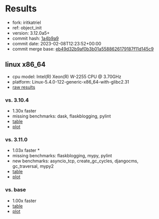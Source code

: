 # Results

- fork: iritkatriel
- ref: object_init
- version: 3.12.0a5+
- commit hash: [1a4b9a9](https://github.com/iritkatriel/cpython/commit/1a4b9a9)
- commit date: 2023-02-08T12:23:52+00:00
- commit merge base: [eb49d32b9af0b3b01a5588626179187f11d145c9](https://github.com/iritkatriel/cpython/commit/eb49d32b9af0b3b01a5588626179187f11d145c9)

## linux x86_64

- cpu model: Intel(R) Xeon(R) W-2255 CPU @ 3.70GHz
- platform: Linux-5.4.0-122-generic-x86_64-with-glibc2.31
- [raw results](bm-20230208-linux-x86_64-iritkatriel-object_init-3.12.0a5%2B-1a4b9a9.json)

### vs. 3.10.4

- 1.30x faster
- missing benchmarks: dask, flaskblogging, pylint
- [table](bm-20230208-linux-x86_64-iritkatriel-object_init-3.12.0a5%2B-1a4b9a9-vs-3.10.4.md)
- [plot](bm-20230208-linux-x86_64-iritkatriel-object_init-3.12.0a5%2B-1a4b9a9-vs-3.10.4.png)

### vs. 3.11.0

- 1.03x faster \*
- missing benchmarks: flaskblogging, mypy, pylint
- new benchmarks: asyncio_tcp, create_gc_cycles, djangocms, gc_traversal, mypy2
- [table](bm-20230208-linux-x86_64-iritkatriel-object_init-3.12.0a5%2B-1a4b9a9-vs-3.11.0.md)
- [plot](bm-20230208-linux-x86_64-iritkatriel-object_init-3.12.0a5%2B-1a4b9a9-vs-3.11.0.png)

### vs. base

- 1.00x faster
- [table](bm-20230208-linux-x86_64-iritkatriel-object_init-3.12.0a5%2B-1a4b9a9-vs-base.md)
- [plot](bm-20230208-linux-x86_64-iritkatriel-object_init-3.12.0a5%2B-1a4b9a9-vs-base.png)

